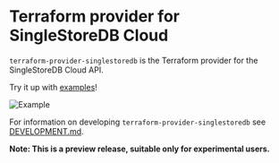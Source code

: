 # Terraform provider for SingleStoreDB Cloud

`terraform-provider-singlestoredb` is the Terraform provider for the SingleStoreDB Cloud API.

Try it up with [examples](examples/workspaces/resource/)!

![Example](https://s2.gifyu.com/images/example.gif)

For information on developing `terraform-provider-singlestoredb` see [DEVELOPMENT.md](DEVELOPMENT.md).

**Note: This is a preview release, suitable only for experimental users.**